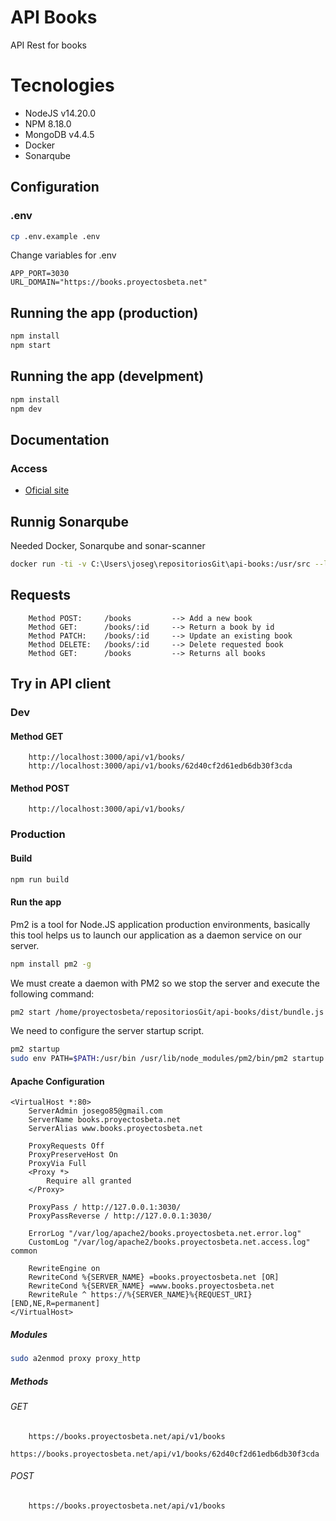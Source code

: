 # API Books
API Rest for books

# Tecnologies

* NodeJS v14.20.0
* NPM 8.18.0
* MongoDB v4.4.5
* Docker
* Sonarqube

## Configuration

### .env

```bash
cp .env.example .env
```

Change variables for .env

```
APP_PORT=3030
URL_DOMAIN="https://books.proyectosbeta.net"
```

## Running the app (production)

```bash
npm install
npm start
```

## Running the app (develpment)

```bash
npm install
npm dev
```

## Documentation

### Access

- [Oficial site](http://localhost:3000/api/v1/docs)

## Runnig Sonarqube

Needed Docker, Sonarqube and sonar-scanner

```bash
docker run -ti -v C:\Users\joseg\repositoriosGit\api-books:/usr/src --link sonarqube newtmitch/sonar-scanner
```

## Requests

```text
    Method POST:     /books         --> Add a new book
    Method GET:      /books/:id     --> Return a book by id
    Method PATCH:    /books/:id     --> Update an existing book
    Method DELETE:   /books/:id     --> Delete requested book
    Method GET:      /books         --> Returns all books
```

## Try in API client

### Dev

#### Method GET

```text
    http://localhost:3000/api/v1/books/
    http://localhost:3000/api/v1/books/62d40cf2d61edb6db30f3cda
```

#### Method POST

```text
    http://localhost:3000/api/v1/books/
```

### Production

#### Build

```bash
npm run build
```

#### Run the app

Pm2 is a tool for Node.JS application production environments, basically this tool helps us to launch our application as a daemon service on our server.

```bash
npm install pm2 -g
```

We must create a daemon with PM2 so we stop the server and execute the following command:

```bash
pm2 start /home/proyectosbeta/repositoriosGit/api-books/dist/bundle.js --name api-books
```

We need to configure the server startup script.

```bash
pm2 startup
sudo env PATH=$PATH:/usr/bin /usr/lib/node_modules/pm2/bin/pm2 startup systemd -u proyectosbeta --hp /home/proyectosbeta
```

#### Apache Configuration

```
<VirtualHost *:80>
    ServerAdmin josego85@gmail.com
    ServerName books.proyectosbeta.net
    ServerAlias www.books.proyectosbeta.net

    ProxyRequests Off
    ProxyPreserveHost On
    ProxyVia Full
    <Proxy *>
        Require all granted
    </Proxy>

    ProxyPass / http://127.0.0.1:3030/
    ProxyPassReverse / http://127.0.0.1:3030/

    ErrorLog "/var/log/apache2/books.proyectosbeta.net.error.log"
    CustomLog "/var/log/apache2/books.proyectosbeta.net.access.log" common

    RewriteEngine on
    RewriteCond %{SERVER_NAME} =books.proyectosbeta.net [OR]
    RewriteCond %{SERVER_NAME} =www.books.proyectosbeta.net
    RewriteRule ^ https://%{SERVER_NAME}%{REQUEST_URI} [END,NE,R=permanent]
</VirtualHost>
```

##### Modules

```bash
sudo a2enmod proxy proxy_http
```

##### Methods

###### GET

```text
    https://books.proyectosbeta.net/api/v1/books
    https://books.proyectosbeta.net/api/v1/books/62d40cf2d61edb6db30f3cda
```

###### POST

```text
    https://books.proyectosbeta.net/api/v1/books
```
